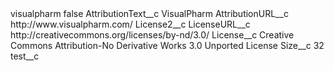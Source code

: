 <?xml version="1.0" encoding="UTF-8"?>
<CustomMetadata xmlns="http://soap.sforce.com/2006/04/metadata" xmlns:xsi="http://www.w3.org/2001/XMLSchema-instance" xmlns:xsd="http://www.w3.org/2001/XMLSchema">
    <label>visualpharm</label>
    <protected>false</protected>
    <values>
        <field>AttributionText__c</field>
        <value xsi:type="xsd:string">VisualPharm</value>
    </values>
    <values>
        <field>AttributionURL__c</field>
        <value xsi:type="xsd:string">http://www.visualpharm.com/</value>
    </values>
    <values>
        <field>License2__c</field>
        <value xsi:nil="true"/>
    </values>
    <values>
        <field>LicenseURL__c</field>
        <value xsi:type="xsd:string">http://creativecommons.org/licenses/by-nd/3.0/</value>
    </values>
    <values>
        <field>License__c</field>
        <value xsi:type="xsd:string">Creative Commons Attribution-No Derivative Works 3.0 Unported License</value>
    </values>
    <values>
        <field>Size__c</field>
        <value xsi:type="xsd:string">32</value>
    </values>
    <values>
        <field>test__c</field>
        <value xsi:nil="true"/>
    </values>
</CustomMetadata>
